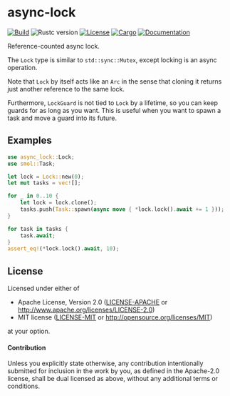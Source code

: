 # async-lock

[![Build](https://github.com/stjepang/async-lock/workflows/Build%20and%20test/badge.svg)](
https://github.com/stjepang/async-lock/actions)
![Rustc version](https://img.shields.io/badge/rustc-1.40+-lightgray.svg)
[![License](https://img.shields.io/badge/license-MIT%2FApache--2.0-blue.svg)](
https://github.com/stjepang/async-lock)
[![Cargo](https://img.shields.io/crates/v/async-lock.svg)](
https://crates.io/crates/async-lock)
[![Documentation](https://docs.rs/async-lock/badge.svg)](
https://docs.rs/async-lock)

Reference-counted async lock.

The `Lock` type is similar to `std::sync::Mutex`, except locking is an async operation.

Note that `Lock` by itself acts like an `Arc` in the sense that cloning it returns just
another reference to the same lock.

Furthermore, `LockGuard` is not tied to `Lock` by a lifetime, so you can keep guards for
as long as you want. This is useful when you want to spawn a task and move a guard into its
future.

## Examples

```rust
use async_lock::Lock;
use smol::Task;

let lock = Lock::new(0);
let mut tasks = vec![];

for _ in 0..10 {
    let lock = lock.clone();
    tasks.push(Task::spawn(async move { *lock.lock().await += 1 }));
}

for task in tasks {
    task.await;
}
assert_eq!(*lock.lock().await, 10);
```

## License

Licensed under either of

 * Apache License, Version 2.0 ([LICENSE-APACHE](LICENSE-APACHE) or http://www.apache.org/licenses/LICENSE-2.0)
 * MIT license ([LICENSE-MIT](LICENSE-MIT) or http://opensource.org/licenses/MIT)

at your option.

#### Contribution

Unless you explicitly state otherwise, any contribution intentionally submitted
for inclusion in the work by you, as defined in the Apache-2.0 license, shall be
dual licensed as above, without any additional terms or conditions.
